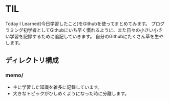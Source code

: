 # TIL
Today I Learned(今日学習したこと)をGithubを使ってまとめてみます。
プログラミング初学者としてGithubにいち早く慣れるように、また日々の小さい小さい学習を記録するために追記していきます。
自分のGithubにたくさん草を生やします。

## ディレクトリ構成
### memo/
- 主に学習した知識を雑多に記録しています。
- 大きなトピックがひしめくようになった時に分離します。